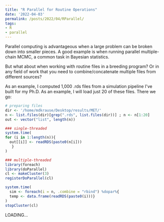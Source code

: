 ```yaml
---
title: "R Parallel for Routine Operations"
date: '2022-04-03'
permalink: /posts/2022/04/RParallel/
tags:
- R
- parallel
---
```


Parallel computing is advantageous when a large problem can be broken down into 
smaller pieces. A good example is when running parallel multiple-chain MCMC, 
a common task in Bayesian statistics. 

But what about when working with routine files in a breeding program? Or in any 
field of work that you need to combine/concatenate multiple files from different 
sources?

As an example, I computed 1,000 .rds files from a simulation pipeline I've built
for my Ph.D. As an example, I will load just 20 of these files. There we go:

``` r
# preparing files
dir <- '/home/mdkrause/Desktop/results/MET/'
n <- list.files(dir)[grep(".rds", list.files(dir))] ; n <- n[1:20]
out <- vector("list", length(n))

### single-threaded
system.time(
for (i in 1:length(n)){
  out[[i]] <- readRDS(paste0(n[i]))
   }
)

### multiple-threaded
library(foreach)
library(doParallel)
cl <- makeCluster(3)
registerDoParallel(cl)

system.time(
  sim <- foreach(i = n, .combine = "rbind") %dopar%{
  temp <- data.frame(readRDS(paste0(i)))}
)
stopCluster(cl)
```

LOADING...

